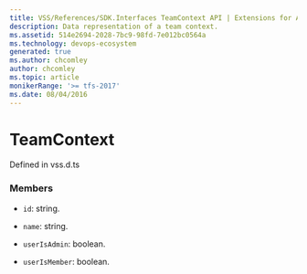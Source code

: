 ```yaml
---
title: VSS/References/SDK.Interfaces TeamContext API | Extensions for Azure DevOps Services
description: Data representation of a team context.
ms.assetid: 514e2694-2028-7bc9-98fd-7e012bc0564a
ms.technology: devops-ecosystem
generated: true
ms.author: chcomley
author: chcomley
ms.topic: article
monikerRange: '>= tfs-2017'
ms.date: 08/04/2016
---
```


# TeamContext

Defined in vss.d.ts

### Members

- `id`: string.

- `name`: string.

- `userIsAdmin`: boolean.

- `userIsMember`: boolean.
